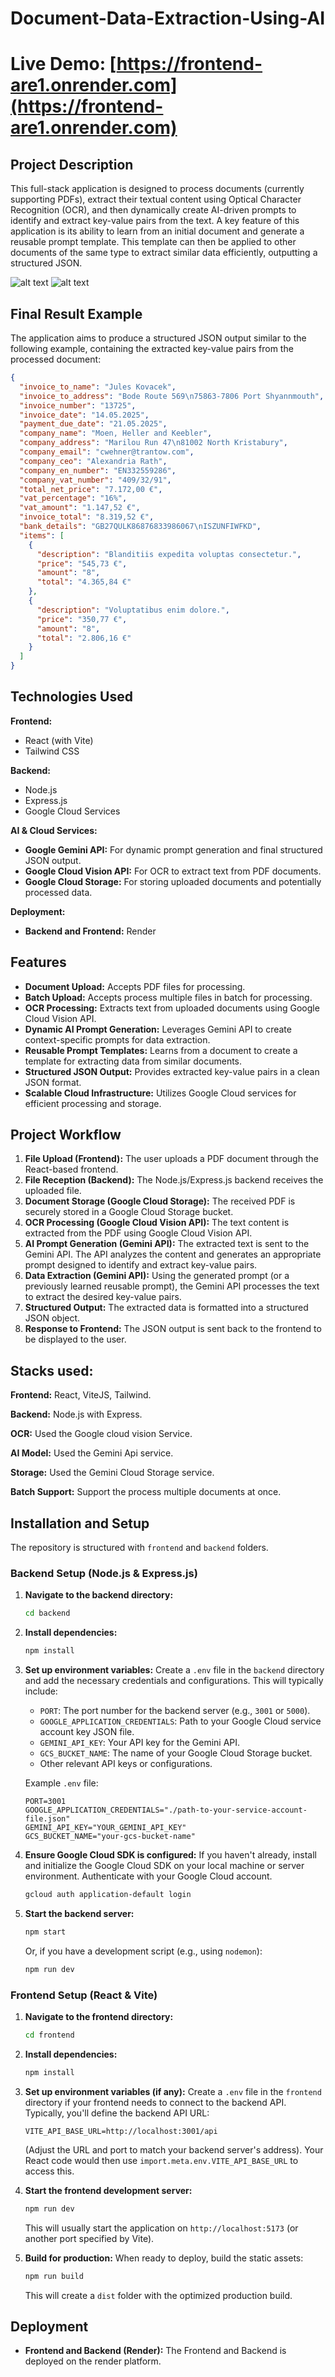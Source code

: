 # Document-Data-Extraction-Using-AI

# Live Demo: [https://frontend-are1.onrender.com](https://frontend-are1.onrender.com)

## Project Description

This full-stack application is designed to process documents (currently supporting PDFs), extract their textual content using Optical Character Recognition (OCR), and then dynamically create AI-driven prompts to identify and extract key-value pairs from the text. A key feature of this application is its ability to learn from an initial document and generate a reusable prompt template. This template can then be applied to other documents of the same type to extract similar data efficiently, outputting a structured JSON.

![alt text](./examples/image.png)
![alt text](./examples/image-2.png)

## Final Result Example

The application aims to produce a structured JSON output similar to the following example, containing the extracted key-value pairs from the processed document:

```json
{
  "invoice_to_name": "Jules Kovacek",
  "invoice_to_address": "Bode Route 569\n75863-7806 Port Shyannmouth",
  "invoice_number": "13725",
  "invoice_date": "14.05.2025",
  "payment_due_date": "21.05.2025",
  "company_name": "Moen, Heller and Keebler",
  "company_address": "Marilou Run 47\n81002 North Kristabury",
  "company_email": "cwehner@trantow.com",
  "company_ceo": "Alexandria Rath",
  "company_en_number": "EN332559286",
  "company_vat_number": "409/32/91",
  "total_net_price": "7.172,00 €",
  "vat_percentage": "16%",
  "vat_amount": "1.147,52 €",
  "invoice_total": "8.319,52 €",
  "bank_details": "GB27QULK86876833986067\nISZUNFIWFKD",
  "items": [
    {
      "description": "Blanditiis expedita voluptas consectetur.",
      "price": "545,73 €",
      "amount": "8",
      "total": "4.365,84 €"
    },
    {
      "description": "Voluptatibus enim dolore.",
      "price": "350,77 €",
      "amount": "8",
      "total": "2.806,16 €"
    }
  ]
}
```

## Technologies Used

**Frontend:**

* React (with Vite)
* Tailwind CSS

**Backend:**

* Node.js
* Express.js
* Google Cloud Services

**AI & Cloud Services:**

* **Google Gemini API:** For dynamic prompt generation and final structured JSON output.
* **Google Cloud Vision API:** For OCR to extract text from PDF documents.
* **Google Cloud Storage:** For storing uploaded documents and potentially processed data.

**Deployment:**

* **Backend and Frontend:**  Render

## Features

* **Document Upload:** Accepts PDF files for processing.
* **Batch Upload:** Accepts process multiple files in batch for processing.
* **OCR Processing:** Extracts text from uploaded documents using Google Cloud Vision API.
* **Dynamic AI Prompt Generation:** Leverages Gemini API to create context-specific prompts for data extraction.
* **Reusable Prompt Templates:** Learns from a document to create a template for extracting data from similar documents.
* **Structured JSON Output:** Provides extracted key-value pairs in a clean JSON format.
* **Scalable Cloud Infrastructure:** Utilizes Google Cloud services for efficient processing and storage.

## Project Workflow

1. **File Upload (Frontend):** The user uploads a PDF document through the React-based frontend.
2. **File Reception (Backend):** The Node.js/Express.js backend receives the uploaded file.
3. **Document Storage (Google Cloud Storage):** The received PDF is securely stored in a Google Cloud Storage bucket.
4. **OCR Processing (Google Cloud Vision API):** The text content is extracted from the PDF using Google Cloud Vision API.
5. **AI Prompt Generation (Gemini API):** The extracted text is sent to the Gemini API. The API analyzes the content and generates an appropriate prompt designed to identify and extract key-value pairs.
6. **Data Extraction (Gemini API):** Using the generated prompt (or a previously learned reusable prompt), the Gemini API processes the text to extract the desired key-value pairs.
7. **Structured Output:** The extracted data is formatted into a structured JSON object.
8. **Response to Frontend:** The JSON output is sent back to the frontend to be displayed to the user.

## Stacks used:

**Frontend:** React, ViteJS, Tailwind.

**Backend:** Node.js with Express.

**OCR:** Used the Google cloud vision Service.

**AI Model:** Used the Gemini Api service.

**Storage:** Used the Gemini Cloud Storage service.

**Batch Support:** Support the  process multiple documents at once.

## Installation and Setup

The repository is structured with `frontend` and `backend` folders.

### Backend Setup (Node.js & Express.js)

1. **Navigate to the backend directory:**

   ```bash
   cd backend
   ```
2. **Install dependencies:**

   ```bash
   npm install
   ```
3. **Set up environment variables:**
   Create a `.env` file in the `backend` directory and add the necessary credentials and configurations. This will typically include:

   * `PORT`: The port number for the backend server (e.g., `3001` or `5000`).
   * `GOOGLE_APPLICATION_CREDENTIALS`: Path to your Google Cloud service account key JSON file.
   * `GEMINI_API_KEY`: Your API key for the Gemini API.
   * `GCS_BUCKET_NAME`: The name of your Google Cloud Storage bucket.
   * Other relevant API keys or configurations.

   Example `.env` file:

   ```
   PORT=3001
   GOOGLE_APPLICATION_CREDENTIALS="./path-to-your-service-account-file.json"
   GEMINI_API_KEY="YOUR_GEMINI_API_KEY"
   GCS_BUCKET_NAME="your-gcs-bucket-name"
   ```
4. **Ensure Google Cloud SDK is configured:**
   If you haven't already, install and initialize the Google Cloud SDK on your local machine or server environment. Authenticate with your Google Cloud account.

   ```bash
   gcloud auth application-default login
   ```
5. **Start the backend server:**

   ```bash
   npm start
   ```

   Or, if you have a development script (e.g., using `nodemon`):

   ```bash
   npm run dev
   ```

### Frontend Setup (React & Vite)

1. **Navigate to the frontend directory:**

   ```bash
   cd frontend
   ```

2. **Install dependencies:**

   ```bash
   npm install
   ```

3. **Set up environment variables (if any):**
   Create a `.env` file in the `frontend` directory if your frontend needs to connect to the backend API.
   Typically, you'll define the backend API URL:

   ```
   VITE_API_BASE_URL=http://localhost:3001/api
   ```

   (Adjust the URL and port to match your backend server's address).
   Your React code would then use `import.meta.env.VITE_API_BASE_URL` to access this.

4. **Start the frontend development server:**

   ```bash
   npm run dev
   ```

   This will usually start the application on `http://localhost:5173` (or another port specified by Vite).

5. **Build for production:**
   When ready to deploy, build the static assets:

   ```bash
   npm run build
   ```

   This will create a `dist` folder with the optimized production build.

## Deployment

* **Frontend and Backend (Render):**
  The Frontend and Backend is deployed on the render platform.
